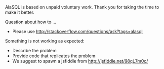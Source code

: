 
AlaSQL is based on unpaid voluntary work. Thank you for taking the time to make it better. 

Question about how to ...
- Please use http://stackoverflow.com/questions/ask?tags=alasql

Something is not working as expected:
- Describe the problem  
- Provide code that replicates the problem 
- We suggest to spawn a jsfiddle from http://jsfiddle.net/98qL7m0c/

